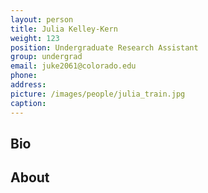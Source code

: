 ```yaml
---
layout: person
title: Julia Kelley-Kern
weight: 123
position: Undergraduate Research Assistant
group: undergrad
email: juke2061@colorado.edu
phone:
address:
picture: /images/people/julia_train.jpg
caption:  
---
```


## Bio

## About

